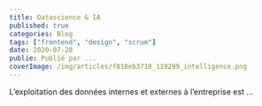 ```yaml
---
title: Datascience & IA
published: true
categories: Blog
tags: ["frontend", "design", "scrum"]
date: 2020-07-28
publie: Publié par ...
coverImage: /img/articles/f818eb3710_119299_intelligence.png
---
```



L’exploitation des données internes et externes à l’entreprise est ...